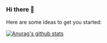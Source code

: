 ### Hi there 👋

Here are some ideas to get you started:

[![Anurag's github stats](https://github-readme-stats.vercel.app/api?username=Victor2018)](https://github.com/anuraghazra/github-readme-stats)
